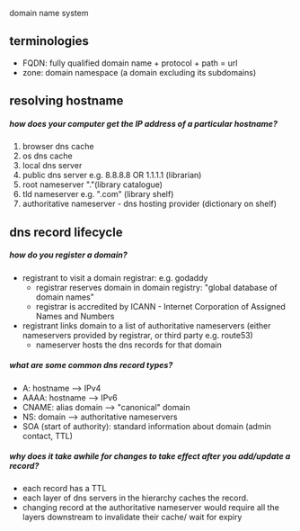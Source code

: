 domain name system
## terminologies
- FQDN: fully qualified domain name + protocol + path = url
- zone: domain namespace (a domain excluding its subdomains)


## resolving hostname
##### how does your computer get the IP address of a particular hostname?
1. browser dns cache
2.  os dns cache
3. local dns server
4. public dns server e.g. 8.8.8.8 OR 1.1.1.1 (librarian)
5. root nameserver "."(library catalogue)
6. tld nameserver e.g. ".com" (library shelf)
7. authoritative nameserver - dns hosting provider (dictionary on shelf)


## dns record lifecycle
##### how do you register a domain?
- registrant to visit a domain registrar: e.g. godaddy
	- registrar reserves domain in domain registry: "global database of domain names"
	- registrar is accredited by ICANN - Internet Corporation of Assigned Names and Numbers
- registrant links domain to a list of authoritative nameservers (either nameservers provided by registrar, or third party e.g. route53)
	- nameserver hosts the dns records for that domain

##### what are some common dns record types?
- A: hostname --> IPv4
- AAAA: hostname --> IPv6
- CNAME: alias domain --> "canonical" domain
- NS: domain --> authoritative nameservers
- SOA (start of authority): standard information about domain (admin contact, TTL)

##### why does it take awhile for changes to take effect after you add/update a record?
- each record has a TTL
- each layer of dns servers in the hierarchy caches the record.
- changing record at the authoritative nameserver would require all the layers downstream to invalidate their cache/ wait for expiry

